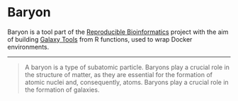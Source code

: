# Baryon

Baryon is a tool part of the
[Reproducible Bioinformatics](http://www.reproducible-bioinformatics.org)
project with the aim of building [Galaxy Tools](https://galaxyproject.org)
from R functions, used to wrap Docker environments.

---

> A baryon is a type of subatomic particle. Baryons play a crucial role in the
> structure of matter, as they are essential for the formation of atomic nuclei
> and, consequently, atoms.
> Baryons play a crucial role in the formation of galaxies.
